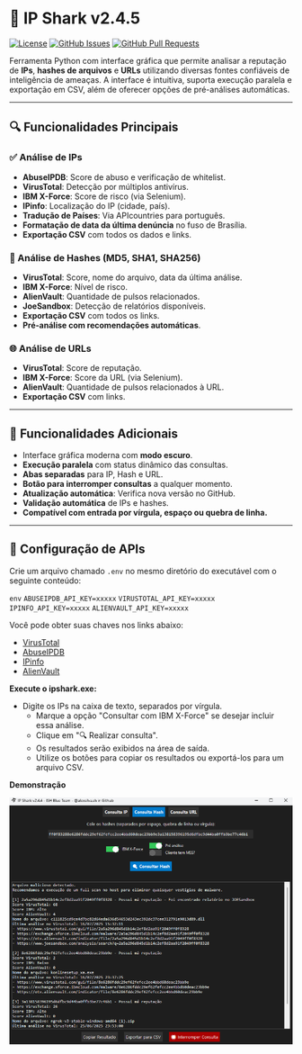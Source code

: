 # 🦈 IP Shark v2.4.5

[![License](https://img.shields.io/badge/license-MIT-blue.svg)](LICENSE)
[![GitHub Issues](https://img.shields.io/github/issues/alexsilva-sh/IP-Shark)](https://github.com/alexsilva-sh/IP-Shark/issues)
[![GitHub Pull Requests](https://img.shields.io/github/issues-pr/alexsilva-sh/IP-Shark)](https://github.com/alexsilva-sh/IP-Shark/pulls)

Ferramenta Python com interface gráfica que permite analisar a reputação de **IPs**, **hashes de arquivos** e **URLs** utilizando diversas fontes confiáveis de inteligência de ameaças. A interface é intuitiva, suporta execução paralela e exportação em CSV, além de oferecer opções de pré-análises automáticas.

---

## 🔍 Funcionalidades Principais

### ✅ Análise de IPs
- **AbuseIPDB**: Score de abuso e verificação de whitelist.
- **VirusTotal**: Detecção por múltiplos antivírus.
- **IBM X-Force**: Score de risco (via Selenium).
- **IPinfo**: Localização do IP (cidade, país).
- **Tradução de Países**: Via APIcountries para português.
- **Formatação de data da última denúncia** no fuso de Brasília.
- **Exportação CSV** com todos os dados e links.

### 🧪 Análise de Hashes (MD5, SHA1, SHA256)
- **VirusTotal**: Score, nome do arquivo, data da última análise.
- **IBM X-Force**: Nível de risco.
- **AlienVault**: Quantidade de pulsos relacionados.
- **JoeSandbox**: Detecção de relatórios disponíveis.
- **Exportação CSV** com todos os links.
- **Pré-análise com recomendações automáticas**.

### 🌐 Análise de URLs
- **VirusTotal**: Score de reputação.
- **IBM X-Force**: Score da URL (via Selenium).
- **AlienVault**: Quantidade de pulsos relacionados à URL.
- **Exportação CSV** com links.

---

## 📁 Funcionalidades Adicionais

- Interface gráfica moderna com **modo escuro**.
- **Execução paralela** com status dinâmico das consultas.
- **Abas separadas** para IP, Hash e URL.
- **Botão para interromper consultas** a qualquer momento.
- **Atualização automática**: Verifica nova versão no GitHub.
- **Validação automática** de IPs e hashes.
- **Compatível com entrada por vírgula, espaço ou quebra de linha.**

---

## 🔐 Configuração de APIs

Crie um arquivo chamado `.env` no mesmo diretório do executável com o seguinte conteúdo:

``env``
`ABUSEIPDB_API_KEY=xxxxx`
`VIRUSTOTAL_API_KEY=xxxxx`
`IPINFO_API_KEY=xxxxx`
`ALIENVAULT_API_KEY=xxxxx`

Você pode obter suas chaves nos links abaixo:

- [VirusTotal](https://www.virustotal.com/gui/home/upload)
- [AbuseIPDB](https://www.abuseipdb.com/account/api)
- [IPinfo](https://ipinfo.io/signup)
- [AlienVault](https://otx.alienvault.com/api)

**Execute o ipshark.exe:**
  - Digite os IPs na caixa de texto, separados por vírgula.
    - Marque a opção "Consultar com IBM X-Force" se desejar incluir essa análise.
    - Clique em "🔍 Realizar consulta".
    - Os resultados serão exibidos na área de saída.
    - Utilize os botões para copiar os resultados ou exportá-los para um arquivo CSV.
   
**Demonstração**

![Demonstração de uso](imagem.png)
